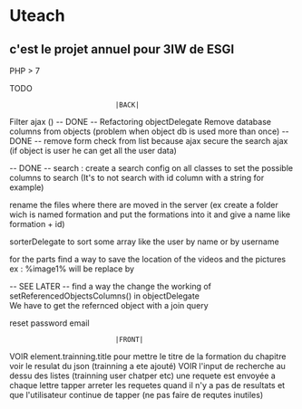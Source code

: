 # Uteach 
 
## c'est le projet annuel pour 3IW de ESGI 
 
PHP > 7  
 
TODO 
 
 
                              |BACK| 
 
Filter ajax () 
-- DONE -- Refactoring objectDelegate 
Remove database columns from objects (problem when object db is used more than once) 
-- DONE -- remove form check from list because ajax 
secure the search ajax (if object is user he can get all the user data) 
 
-- DONE -- search : 
  create a search config on all classes to set the possible columns to search (It's to not search with id column with a string for example) 
 
rename the files where there are moved in the server (ex create a folder wich is named formation and put the formations into it and give a name like formation + id) 
 
sorterDelegate to sort some array like the user by name or by username 
 
for the parts find a way to save the location of the videos and the pictures  
  ex : %image1% will be replace by  
 
-- SEE LATER -- find a way the change the working of setReferencedObjectsColumns() in objectDelegate  
  We have to get the refernced object with a join query 
 
reset password email 
 
                              |FRONT| 
 
VOIR element.trainning.title pour mettre le titre de la formation du chapitre voir le resulat du json (trainning a ete ajouté) 
VOIR l'input de recherche au dessu des listes (trainning user chatper etc) une requete est envoyée a chaque lettre tapper 
  arreter les requetes quand il n'y a pas de resultats et que l'utilisateur continue de tapper (ne pas faire de requtes inutiles)
